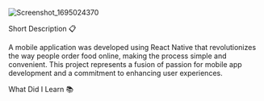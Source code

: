 ![Screenshot_1695024370](https://github.com/Ilia-Tarashvili/uber-eats/assets/122465501/7ffe8d66-f1f6-4a1c-8a40-d864adbca7a7)


Short Description 📋

A mobile application was developed using React Native that revolutionizes the way people order food online, making the process simple and convenient. This project represents a fusion of passion for mobile app development and a commitment to enhancing user experiences.

What Did I Learn 📚

